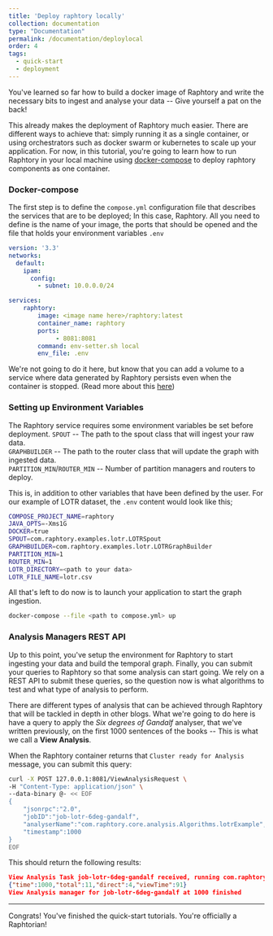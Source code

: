 ```yaml
---
title: 'Deploy raphtory locally'
collection: documentation
type: "Documentation"
permalink: /documentation/deploylocal
order: 4
tags:
  - quick-start
  - deployment
---
```


You've learned so far how to build a docker image of Raphtory and write the necessary bits to ingest and analyse your data -- Give yourself a pat on the back!

This already makes the deployment of Raphtory much easier. There are different ways to achieve that: simply running it as a single container, or using orchestrators such as docker swarm or kubernetes to scale up your application. For now, in this tutorial, you're going to learn how to run Raphtory in your local machine using [docker-compose](https://docs.docker.com/compose/install/) to deploy raphtory components as one container.

### Docker-compose
The first step is to define the `compose.yml` configuration file that describes the services that are to be deployed; In this case, Raphtory. All you need to define is the name of your image, the ports that should be opened and the file that holds your environment variables `.env`

```yml
version: '3.3'
networks:
  default:
    ipam:
      config:
        - subnet: 10.0.0.0/24

services:
    raphtory:
        image: <image name here>/raphtory:latest
        container_name: raphtory
        ports:
             - 8081:8081
        command: env-setter.sh local
        env_file: .env
```
We're not going to do it here, but know that you can add a volume to a service where data generated by Raphtory persists even when the container is stopped. (Read more about this [here](https://docs.docker.com/storage/volumes/))

### Setting up Environment Variables
The Raphtory service requires some environment variables be set before deployment.
`SPOUT` -- The path to the spout class that will ingest your raw data.  
`GRAPHBUILDER` -- The path to the router class that will update the graph with ingested data.  
`PARTITION_MIN`/`ROUTER_MIN` -- Number of partition managers and routers to deploy.

This is, in addition to other variables that have been defined by the user. For our example of LOTR dataset, the `.env` content would look like this;

```sh
COMPOSE_PROJECT_NAME=raphtory
JAVA_OPTS=-Xms1G
DOCKER=true
SPOUT=com.raphtory.examples.lotr.LOTRSpout
GRAPHBUILDER=com.raphtory.examples.lotr.LOTRGraphBuilder
PARTITION_MIN=1
ROUTER_MIN=1
LOTR_DIRECTORY=<path to your data>
LOTR_FILE_NAME=lotr.csv
```
All that's left to do now is to launch your application to start the graph ingestion.

```sh
docker-compose --file <path to compose.yml> up
```

### Analysis Managers REST API
Up to this point, you've setup the environment for Raphtory to start ingesting your data and build the temporal graph. Finally, you can submit your queries to Raphtory so that some analysis can start going. We rely on a REST API to submit these queries, so the question now is what algorithms to test and what type of analysis to perform.

There are different types of analysis that can be achieved through Raphtory that will be tackled in depth in other blogs. What we're going to do here is have a query to apply the _Six degrees of Gandalf_ analyser, that we've written previously, on the first $1000$ sentences of the books -- This is what we call a **View Analysis**.

When the Raphtory container returns that `Cluster ready for Analysis` message, you can submit this query:

```sh
curl -X POST 127.0.0.1:8081/ViewAnalysisRequest \
-H "Content-Type: application/json" \
--data-binary @- << EOF
{
	"jsonrpc":"2.0",
	"jobID":"job-lotr-6deg-gandalf",
	"analyserName":"com.raphtory.core.analysis.Algorithms.lotrExample",
	"timestamp":1000
}
EOF
```

This should return the following results:

```json
View Analysis Task job-lotr-6deg-gandalf received, running com.raphtory.core.analysis.Algorithms.lotrExample at time 1000
{"time":1000,"total":11,"direct":4,"viewTime":91}
View Analysis manager for job-lotr-6deg-gandalf at 1000 finished
```

---
Congrats! You've finished the quick-start tutorials. You're officially a Raphtorian!
